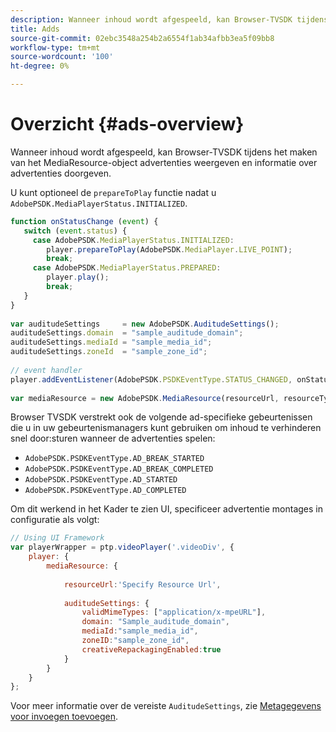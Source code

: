 ```yaml
---
description: Wanneer inhoud wordt afgespeeld, kan Browser-TVSDK tijdens het maken van het MediaResource-object advertenties weergeven en informatie over advertenties doorgeven.
title: Adds
source-git-commit: 02ebc3548a254b2a6554f1ab34afbb3ea5f09bb8
workflow-type: tm+mt
source-wordcount: '100'
ht-degree: 0%

---
```


# Overzicht {#ads-overview}

Wanneer inhoud wordt afgespeeld, kan Browser-TVSDK tijdens het maken van het MediaResource-object advertenties weergeven en informatie over advertenties doorgeven.

U kunt optioneel de `prepareToPlay` functie nadat u `AdobePSDK.MediaPlayerStatus.INITIALIZED`.

```js
function onStatusChange (event) { 
   switch (event.status) { 
     case AdobePSDK.MediaPlayerStatus.INITIALIZED: 
        player.prepareToPlay(AdobePSDK.MediaPlayer.LIVE_POINT); 
        break; 
     case AdobePSDK.MediaPlayerStatus.PREPARED: 
        player.play(); 
        break; 
   } 
} 
 
var auditudeSettings     = new AdobePSDK.AuditudeSettings(); 
auditudeSettings.domain  = "sample_auditude_domain"; 
auditudeSettings.mediaId = "sample_media_id"; 
auditudeSettings.zoneId  = "sample_zone_id"; 
 
// event handler 
player.addEventListener(AdobePSDK.PSDKEventType.STATUS_CHANGED, onStatusChange); 
 
var mediaResource = new AdobePSDK.MediaResource(resourceUrl, resourceType, auditudeSettings, false);
```

Browser TVSDK verstrekt ook de volgende ad-specifieke gebeurtenissen die u in uw gebeurtenismanagers kunt gebruiken om inhoud te verhinderen snel door:sturen wanneer de advertenties spelen:

* `AdobePSDK.PSDKEventType.AD_BREAK_STARTED`
* `AdobePSDK.PSDKEventType.AD_BREAK_COMPLETED`
* `AdobePSDK.PSDKEventType.AD_STARTED`
* `AdobePSDK.PSDKEventType.AD_COMPLETED`

Om dit werkend in het Kader te zien UI, specificeer advertentie montages in configuratie als volgt:

```js
// Using UI Framework 
var playerWrapper = ptp.videoPlayer('.videoDiv', { 
    player: { 
        mediaResource: { 
 
            resourceUrl:'Specify Resource Url', 
 
            auditudeSettings: { 
                validMimeTypes: ["application/x-mpeURL"], 
                domain: "Sample_auditude_domain", 
                mediaId:"sample_media_id", 
                zoneID:"sample_zone_id", 
                creativeRepackagingEnabled:true 
            } 
        } 
    } 
}; 
```

Voor meer informatie over de vereiste `AuditudeSettings`, zie [Metagegevens voor invoegen toevoegen](../../ad-insertion/ad-insertion-metadata/c-psdk-browser-tvsdk-2.4-ad-insertion-metadata.md).
